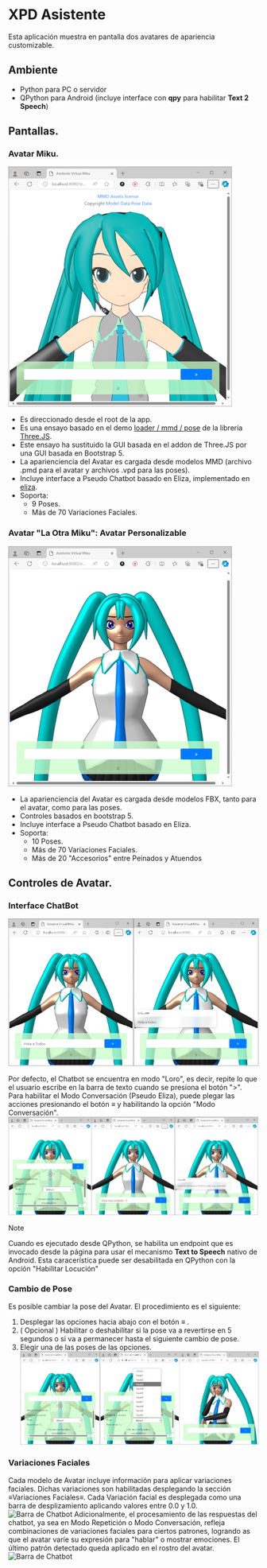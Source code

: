 # XPD Asistente
Esta aplicación muestra en pantalla dos avatares de apariencia customizable.
## Ambiente
- Python para PC o servidor
- QPython para Android (incluye interface con __qpy__ para habilitar __Text 2 Speech__)
## Pantallas.
### Avatar Miku. 
![Asistente Basada en demo de Three.JS](img/miku1.png)
- Es direccionado desde el root de la app. 
- Es una ensayo basado en el demo [loader / mmd / pose](https://threejs.org/examples/#webgl_loader_mmd_pose) de la librer&iacute;a [Three.JS](https://threejs.org/). 
- Este ensayo ha sustituido la GUI basada en el addon de Three.JS por una GUI basada en Bootstrap 5. 
- La aparienciencia del Avatar es cargada desde modelos MMD (archivo .pmd para el avatar y archivos .vpd para las poses).
- Incluye interface a Pseudo Chatbot basado en Eliza, implementado en [eliza](../eliza/README.md).
- Soporta:
  - 9 Poses.
  - Más de 70 Variaciones Faciales.
### Avatar "La Otra Miku": Avatar Personalizable
![Asistente Customizable](img/miku2.png)
- La aparienciencia del Avatar es cargada desde modelos FBX, tanto para el avatar, como para las poses.
- Controles basados en bootstrap 5.
- Incluye interface a Pseudo Chatbot basado en Eliza.
- Soporta: 
  - 10 Poses.
  - Más de 70 Variaciones Faciales.
  - Más de 20 "Accesorios" entre Peinados y Atuendos
## Controles de Avatar.
### Interface ChatBot
![Barra de Chatbot](img/barra_chatbot.png)

Por defecto, el Chatbot se encuentra en modo "Loro", es decir, repite lo que el usuario escribe en la barra de texto cuando se presiona el botón ">".
Para habilitar el Modo Conversaci&oacute;n (Pseudo Eliza), puede plegar las acciones presionando el botón &equiv; y habilitando la opción "Modo Conversaci&oacute;n".
![Barra de Chatbot](img/barra_chatbot_1.png)
> [!NOTE]
> Cuando es ejecutado desde QPython, se habilita un endpoint que es invocado desde la p&aacute;gina para usar el mecanismo __Text to Speech__ nativo de Android. Esta caracer&iacute;stica puede ser desabilitada en QPython con la opci&oacute;n "Habilitar Locuci&oacute;n"
### Cambio de Pose
Es posible cambiar la pose del Avatar. El procedimiento es el siguiente:
1. Desplegar las opciones hacia abajo con el bot&oacute;n &equiv; .
2. ( Opcional ) Habilitar o deshabilitar si la pose va a revertirse en 5 segundos o si va a permanecer hasta el siguiente cambio de pose.
3. Elegir una de las poses de las opciones.
![Barra de Chatbot](img/poses.png)
### Variaciones Faciales
Cada modelo de Avatar incluye informaci&oacute;n para aplicar variaciones faciales.
Dichas variaciones son habilitadas desplegando la sección &equiv;Variaciones Faciales&equiv;. Cada Variaci&oacute;n facial es desplegada como una barra de desplizamiento aplicando valores entre 0.0 y 1.0.
![Barra de Chatbot](img/faciales.png)
Adicionalmente, el procesamiento de las respuestas del chatbot, ya sea en Modo Repetici&oacute;n o Modo Conversaci&oacute;n, refleja combinaciones de variaciones faciales para ciertos patrones, logrando as que el avatar var&iacute;e su expresi&oacute;n para "hablar" o mostrar emociones. El &uacute;ltimo patr&oacute;n detectado queda aplicado en el rostro del avatar.
![Barra de Chatbot](img/faciales_chat.png)